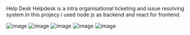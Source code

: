 Help Desk
Helpdesk is a intra organisational ticketing and issue resolving system.In this projecy i used node js as backend and react for frontend.


![image](https://github.com/8suraj/HelpDesk/assets/49346871/89a23eb8-3757-462c-a203-4287a880303b)
![image](https://github.com/8suraj/HelpDesk/assets/49346871/6831ac05-f48f-4f40-9eac-31aab67c329b)
![image](https://github.com/8suraj/HelpDesk/assets/49346871/93f9c7e1-e0e5-4acc-837c-02690f2d9547)
![image](https://github.com/8suraj/HelpDesk/assets/49346871/54c49e83-8704-4b90-81de-0c252e73acfc)
![image](https://github.com/8suraj/HelpDesk/assets/49346871/3e37f1c8-e2ab-4f64-acac-76eb4f764ed5)
